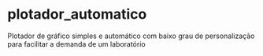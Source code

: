 # plotador_automatico
Plotador de gráfico simples e automático com baixo grau de personalização para facilitar a demanda de um laboratório
